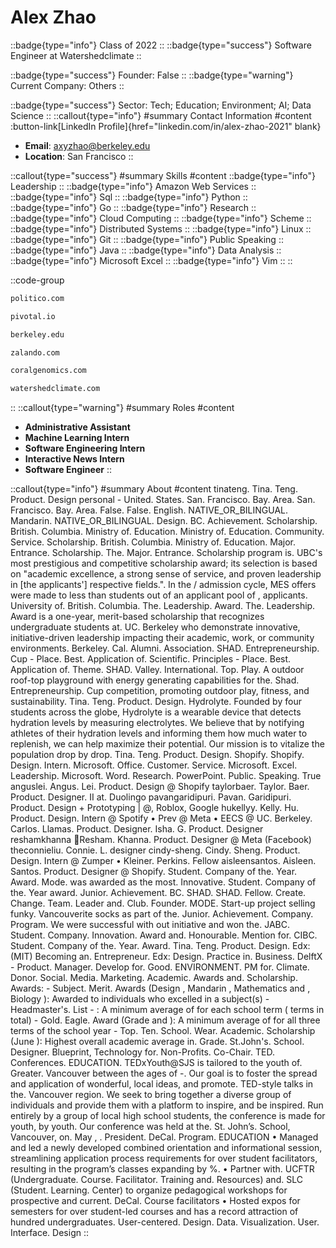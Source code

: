 # Alex Zhao
::badge{type="info"}
Class of 2022
::
::badge{type="success"}
Software Engineer at Watershedclimate
::

::badge{type="success"}
Founder: False
::
::badge{type="warning"}
Current Company: Others
::

::badge{type="success"}
Sector: Tech; Education; Environment; AI; Data Science
::
::callout{type="info"}
#summary
Contact Information
#content
:button-link[LinkedIn Profile]{href="linkedin.com/in/alex-zhao-2021" blank}
- **Email**: axyzhao@berkeley.edu
- **Location**: San Francisco
::

::callout{type="success"}
#summary
Skills
#content
::badge{type="info"}
Leadership
::
::badge{type="info"}
Amazon Web Services
::
::badge{type="info"}
Sql
::
::badge{type="info"}
Python
::
::badge{type="info"}
Go
::
::badge{type="info"}
Research
::
::badge{type="info"}
Cloud Computing
::
::badge{type="info"}
Scheme
::
::badge{type="info"}
Distributed Systems
::
::badge{type="info"}
Linux
::
::badge{type="info"}
Git
::
::badge{type="info"}
Public Speaking
::
::badge{type="info"}
Java
::
::badge{type="info"}
Data Analysis
::
::badge{type="info"}
Microsoft Excel
::
::badge{type="info"}
Vim
::
::

::code-group
```bash [POLITICO]
politico.com
```
```bash [Pivotal]
pivotal.io
```
```bash [UC Berkeley]
berkeley.edu
```
```bash [Zalando SE]
zalando.com
```
```bash [Coral Genomics]
coralgenomics.com
```
```bash [Watershedclimate]
watershedclimate.com
```
::
::callout{type="warning"}
#summary
Roles
#content
- **Administrative Assistant**
- **Machine Learning Intern**
- **Software Engineering Intern**
- **Interactive News Intern**
- **Software Engineer**
::

::callout{type="info"}
#summary
About
#content
tinateng. Tina. Teng. Product. Design personal - United. States. San. Francisco. Bay. Area. San. Francisco. Bay. Area. False. False. English. NATIVE_OR_BILINGUAL. Mandarin. NATIVE_OR_BILINGUAL. Design. BC. Achievement. Scholarship. British. Columbia. Ministry of. Education. Ministry of. Education. Community. Service. Scholarship. British. Columbia. Ministry of. Education. Major. Entrance. Scholarship. The. Major. Entrance. Scholarship program is. UBC's most prestigious and competitive scholarship award; its selection is based on "academic excellence, a strong sense of service, and proven leadership in [the applicants'] respective fields.". In the / admission cycle, MES offers were made to less than students out of an applicant pool of , applicants. University of. British. Columbia. The. Leadership. Award. The. Leadership. Award is a one-year, merit-based scholarship that recognizes undergraduate students at. UC. Berkeley who demonstrate innovative, initiative-driven leadership impacting their academic, work, or community environments. Berkeley. Cal. Alumni. Association. SHAD. Entrepreneurship. Cup - Place. Best. Application of. Scientific. Principles - Place. Best. Application of. Theme. SHAD. Valley. International. Top. Play. A outdoor roof-top playground with energy generating capabilities for the. Shad. Entrepreneurship. Cup competition, promoting outdoor play, fitness, and sustainability. Tina. Teng. Product. Design. Hydrolyte. Founded by four students across the globe, Hydrolyte is a wearable device that detects hydration levels by measuring electrolytes. We believe that by notifying athletes of their hydration levels and informing them how much water to replenish, we can help maximize their potential. Our mission is to vitalize the population drop by drop. Tina. Teng. Product. Design. Shopify. Shopify. Design. Intern. Microsoft. Office. Customer. Service. Microsoft. Excel. Leadership. Microsoft. Word. Research. PowerPoint. Public. Speaking. True anguslei. Angus. Lei. Product. Design @ Shopify taylorbaer. Taylor. Baer. Product. Designer. II at. Duolingo pavangaridipuri. Pavan. Garidipuri. Product. Design + Prototyping | @, Roblox, Google hukellyy. Kelly. Hu. Product. Design. Intern @ Spotify • Prev @ Meta • EECS @ UC. Berkeley. Carlos. Llamas. Product. Designer. Isha. G. Product. Designer reshamkhanna 🌱Resham. Khanna. Product. Designer @ Meta (Facebook) theconnieliu. Connie. L. designer cindy-sheng. Cindy. Sheng. Product. Design. Intern @ Zumper • Kleiner. Perkins. Fellow aisleensantos. Aisleen. Santos. Product. Designer @ Shopify. Student. Company of the. Year. Award. Mode. was awarded as the most. Innovative. Student. Company of the. Year award. Junior. Achievement. BC. SHAD. SHAD. Fellow. Create. Change. Team. Leader and. Club. Founder. MODE. Start-up project selling funky. Vancouverite socks as part of the. Junior. Achievement. Company. Program. We were successful with out initiative and won the. JABC. Student. Company. Innovation. Award and. Honourable. Mention for. CIBC. Student. Company of the. Year. Award. Tina. Teng. Product. Design. Edx: (MIT) Becoming an. Entrepreneur. Edx: Design. Practice in. Business. DelftX - Product. Manager. Develop for. Good. ENVIRONMENT. PM for. Climate. Donor. Social. Media. Marketing. Academic. Awards and. Scholarship. Awards: - Subject. Merit. Awards (Design , Mandarin , Mathematics and , Biology ): Awarded to individuals who excelled in a subject(s) - Headmaster's. List - : A minimum average of for each school term ( terms in total) - Gold. Eagle. Award (Grade and ): A minimum average of for all three terms of the school year - Top. Ten. School. Wear. Academic. Scholarship (June ): Highest overall academic average in. Grade. St.John's. School. Designer. Blueprint, Technology for. Non-Profits. Co-Chair. TED. Conferences. EDUCATION. TEDxYouth@SJS is tailored to the youth of. Greater. Vancouver between the ages of -. Our goal is to foster the spread and application of wonderful, local ideas, and promote. TED-style talks in the. Vancouver region. We seek to bring together a diverse group of individuals and provide them with a platform to inspire, and be inspired. Run entirely by a group of local high school students, the conference is made for youth, by youth. Our conference was held at the. St. John’s. School, Vancouver, on. May , . President. DeCal. Program. EDUCATION • Managed and led a newly developed combined orientation and informational session, streamlining application process requirements for over student facilitators, resulting in the program’s classes expanding by %. • Partner with. UCFTR (Undergraduate. Course. Facilitator. Training and. Resources) and. SLC (Student. Learning. Center) to organize pedagogical workshops for prospective and current. DeCal. Course facilitators • Hosted expos for semesters for over student-led courses and has a record attraction of hundred undergraduates. User-centered. Design. Data. Visualization. User. Interface. Design
::
